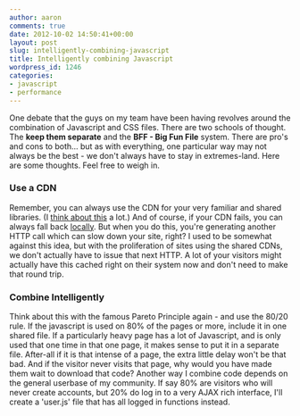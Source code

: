 ```yaml
---
author: aaron
comments: true
date: 2012-10-02 14:50:41+00:00
layout: post
slug: intelligently-combining-javascript
title: Intelligently combining Javascript
wordpress_id: 1246
categories:
- javascript
- performance
---
```


One debate that the guys on my team have been having revolves around the combination of Javascript and CSS files.  There are two schools of thought.   The **keep them separate** and the **BFF - Big Fun File** system.  There are pro's and cons to both... but as with everything, one particular way may not always be the best - we don't always have to stay in extremes-land.  Here are some thoughts.  Feel free to weigh in.



### Use a CDN


Remember, you can always use the CDN for your very familiar and shared libraries.  (I [think about this](http://aaronsaray.com/blog/2009/02/26/rely-on-google-for-your-javascript/) a lot.)  And of course, if your CDN fails, you can always fall back [locally](http://aaronsaray.com/blog/2009/11/30/auto-failover-for-cdn-based-javascript/).  But when you do this, you're generating another HTTP call which can slow down your site, right?  I used to be somewhat against this idea, but with the proliferation of sites using the shared CDNs, we don't actually have to issue that next HTTP.  A lot of your visitors might actually have this cached right on their system now and don't need to make that round trip.



### Combine Intelligently


Think about this with the famous Pareto Principle again - and use the 80/20 rule.  If the javascript is used on 80% of the pages or more, include it in one shared file.  If a particularly heavy page has a lot of Javascript, and is only used that one time in that one page, it makes sense to put it in a separate file.  After-all if it is that intense of a page, the extra little delay won't be that bad.  And if the visitor never visits that page, why would you have made them wait to download that code?  Another way I combine code depends on the general userbase of my community.  If say 80% are visitors who will never create accounts, but 20% do log in to a very AJAX rich interface, I'll create a 'user.js' file that has all logged in functions instead.
